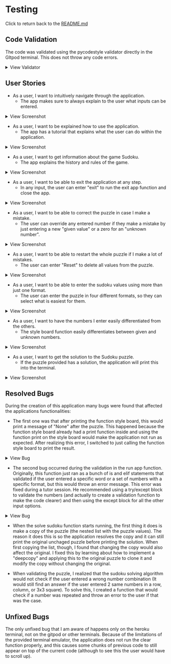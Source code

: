 # Testing
Click to return back to the [README.md](README.md)

## Code Validation
The code was validated using the pycodestyle validator directly in the GItpod terminal. This does not throw any code errors.
<details>
<summary>View Validator</summary>

![bug 1-1](documentation/validator.png)
</details>

## User Stories
* As a user, I want to intuitively navigate through the application.
    * The app makes sure to always explain to the user what inputs can be entered.
<details>
<summary>View Screenshot</summary>

![Intuitive navigation](documentation/screenshot-navigation.png)
</details>

* As a user, I want to be explained how to use the application.
    * The app has a tutorial that explains what the user can do within the application.
<details>
<summary>View Screenshot</summary>

![Tutorial](documentation/screenshot-tutorial.png)
</details>

* As a user, I want to get information about the game Sudoku.
    * The app explains the history and rules of the game.
<details>
<summary>View Screenshot</summary>

![History](documentation/screenshot-history.png)
</details>

* As a user, I want to be able to exit the application at any step.
    * In any input, the user can enter "exit" to run the exit app function and close the app.
<details>
<summary>View Screenshot</summary>

![exit app](documentation/screenshot-close-app.png)
</details>

* As a user, I want to be able to correct the puzzle in case I make a mistake.
    * The user can override any entered number if they make a mistake by just entering a new "given value" or a zero for an "unknown number".
<details>
<summary>View Screenshot</summary>

![Mistake](documentation/screenshot-mistake.png)
</details>

* As a user, I want to be able to restart the whole puzzle if I make a lot of mistakes.
    * The user can enter "Reset" to delete all values from the puzzle.
<details>
<summary>View Screenshot</summary>

![Reset](documentation/screenshot-reset.png)
</details>

* As a user, I want to be able to enter the sudoku values using more than just one format.
    * The user can enter the puzzle in four different formats, so they can select what is easiest for them.
<details>
<summary>View Screenshot</summary>

![Formats](documentation/screenshot-formats.png)
</details>

* As a user, I want to have the numbers I enter easily differentiated from the others.
    * The style board function easily differentiates between given and unknown numbers.
<details>
<summary>View Screenshot</summary>

![Styled board](documentation/screenshot-board-color.png)
</details>

* As a user, I want to get the solution to the Sudoku puzzle.
    * If the puzzle provided has a solution, the application will print this into the terminal.
<details>
<summary>View Screenshot</summary>

![Solved](documentation/screenshot-solved.png)
</details>


## Resolved Bugs
During the creation of this application many bugs were found that affected the applications functionalities:
* The first one was that after printing the function style board, this would print a message of "None" after the puzzle. This happened because the function style board already had a print function inside and using the function print on the style board would make the application not run as expected. After realizing this error, I switched to just calling the function style board to print the result.
<details>
<summary>View Bug</summary>

![bug 1-1](documentation/bug1-1.png)
![bug 1-2](documentation/bug1-2.png)
![bug 1-3](documentation/bug1-3.png)
![bug 1-4](documentation/bug1-4.png)
</details>

* The second bug occurred during the validation in the run app function. Originally, this function just ran as a bunch of is and elif statements that validated if the user entered a specific word or a set of numbers with a specific format, but this would throw an error message. This error was fixed during a tutor session. He recommended using a try/except block to validate the numbers (and actually to create a validation function to make the code clearer) and then using the except block for all the other input options.
<details>
<summary>View Bug</summary>

![bug 2-1](documentation/bug2-1.png)
![bug 2-2](documentation/bug2-2.png)
![bug 2-3](documentation/bug2-3.png)
</details>

* When the solve sudoku function starts running, the first thing it does is make a copy of the puzzle (the nested list with the puzzle values). The reason it does this is so the application resolves the copy and it can still print the original unchaged puzzle before printing the solution. When first copying the list, though, I found that changing the copy would also affect the original. I fixed this by learning about how to implement a "deepcopy" and applying this to the original puzzle to clone it and modify the copy without changing the original.

* When validating the puzzle, I realized that the sudoku solving algorithm would not check if the user entered a wrong number combination (It would still find an answer if the user entered 2 same numbers in a row, column, or 3x3 square). To solve this, I created a function that would check if a number was repeated and throw an error to the user if that was the case.

## Unfixed Bugs
The only unfixed bug that I am aware of happens only on the heroku terminal, not on the gitpod or other terminals. Because of the limitations of the provided terminal emulator, the application does not run the clear function properly, and this causes some chunks of previous code to still appear on top of the current code (although to see this the user would have to scroll up).